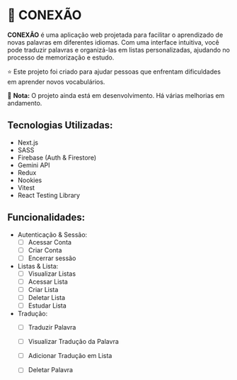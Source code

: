 # 🧱 **CONEXÃO**

**CONEXÃO** é uma aplicação web projetada para facilitar o aprendizado de novas palavras em diferentes idiomas. Com uma interface intuitiva, você pode traduzir palavras e organizá-las em listas personalizadas, ajudando no processo de memorização e estudo.

⭐ Este projeto foi criado para ajudar pessoas que enfrentam dificuldades em aprender novos vocabulários.

🚨 **Nota:** O projeto ainda está em desenvolvimento. Há várias melhorias em andamento.

## Tecnologias Utilizadas:
- Next.js
- SASS
- Firebase (Auth & Firestore)
- Gemini API
- Redux
- Nookies
- Vitest
- React Testing Library

## Funcionalidades:
- Autenticação & Sessão:
  - [ ] Acessar Conta
  - [ ] Criar Conta
  - [ ] Encerrar sessão

- Listas & Lista:
  - [ ] Visualizar Listas
  - [ ] Acessar Lista
  - [ ] Criar Lista
  - [ ] Deletar Lista
  - [ ] Estudar Lista

- Tradução:
  - [ ] Traduzir Palavra
  - [ ] Visualizar Tradução da Palavra
  - [ ] Adicionar Tradução em Lista
  - [ ] Deletar Palavra


